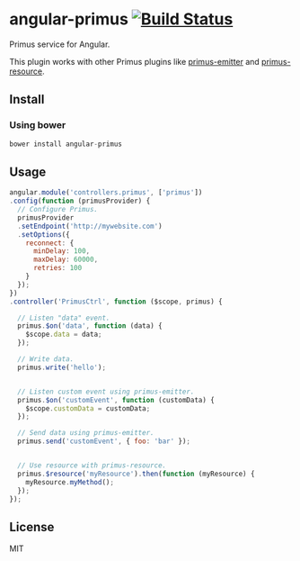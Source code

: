 # angular-primus [![Build Status](https://travis-ci.org/neoziro/angular-primus.png?branch=master)](https://travis-ci.org/neoziro/angular-primus)

Primus service for Angular.

This plugin works with other Primus plugins like [primus-emitter](https://github.com/cayasso/primus-emitter) and [primus-resource](https://github.com/cayasso/primus-resource).

## Install

### Using bower

```js
bower install angular-primus
```

## Usage

```js
angular.module('controllers.primus', ['primus'])
.config(function (primusProvider) {
  // Configure Primus.
  primusProvider
  .setEndpoint('http://mywebsite.com')
  .setOptions({
    reconnect: {
      minDelay: 100,
      maxDelay: 60000,
      retries: 100
    }
  });
})
.controller('PrimusCtrl', function ($scope, primus) {

  // Listen "data" event.
  primus.$on('data', function (data) {
    $scope.data = data;
  });

  // Write data.
  primus.write('hello');


  // Listen custom event using primus-emitter.
  primus.$on('customEvent', function (customData) {
    $scope.customData = customData;
  });

  // Send data using primus-emitter.
  primus.send('customEvent', { foo: 'bar' });


  // Use resource with primus-resource.
  primus.$resource('myResource').then(function (myResource) {
    myResource.myMethod();
  });
});
```

## License

MIT